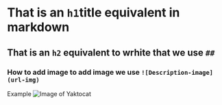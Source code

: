 # That is an `h1`title equivalent in markdown
## That is an `h2` equivalent to wrhite that we use `##`

### How to add image to add image we use `![Description-image](url-img)`
Example
![Image of Yaktocat](https://octodex.github.com/images/yaktocat.png)
